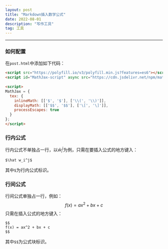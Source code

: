 ```yaml
---
layout: post	
title: "Markdown插入数学公式"	
date: 2022-08-01	
description: "写作工具"	
tag: 工具	
---
```


---
### 如何配置
在`post.html`中添加如下代码：
```html
<script src="https://polyfill.io/v3/polyfill.min.js?features=es6"></script>
<script id="MathJax-script" async src="https://cdn.jsdelivr.net/npm/mathjax@3/es5/tex-mml-chtml.js"></script>
  
<script> 
MathJax = {
  tex: {
    inlineMath: [['$', '$'], ['\\(', '\\)']],
    displayMath: [['$$', '$$'], ['\[', '\]']],
    processEscapes: true
  }
};
</script>
```
### 行内公式
行内公式不单独占一行，以$\hat w_i^j$为例，只需在要插入公式的地方键入：
```
$\hat w_i^j$
```
其中`$`为行内公式标识。  
### 行间公式
行间公式单独占一行，例如：
$$
f(x) = ax^2 + bx + c
$$
只需在插入公式的地方键入：
```
$$
f(x) = ax^2 + bx + c
$$
```
其中`$$`为公式块标识。  
<br><br>
  
  


